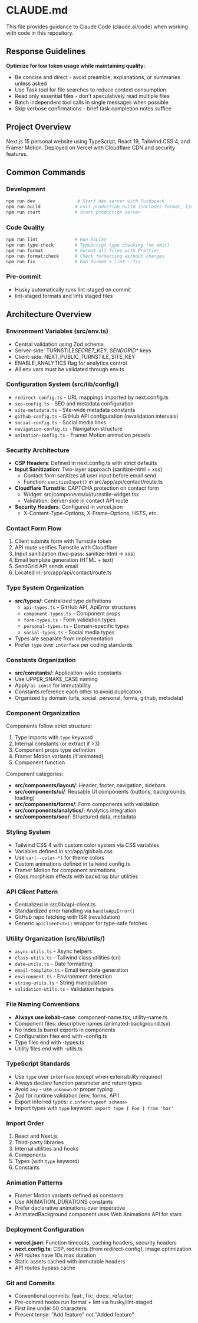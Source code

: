 # CLAUDE.md

This file provides guidance to Claude Code (claude.ai/code) when working with code in this repository.

## Response Guidelines

**Optimize for low token usage while maintaining quality:**

- Be concise and direct - avoid preamble, explanations, or summaries unless asked
- Use Task tool for file searches to reduce context consumption
- Read only essential files - don't speculatively read multiple files
- Batch independent tool calls in single messages when possible
- Skip verbose confirmations - brief task completion notes suffice

## Project Overview

Next.js 15 personal website using TypeScript, React 19, Tailwind CSS 4, and Framer Motion. Deployed on Vercel with Cloudflare CDN and security features.

## Common Commands

### Development

```bash
npm run dev                # Start dev server with Turbopack
npm run build             # Full production build (includes format, lint, type-check)
npm run start             # Start production server
```

### Code Quality

```bash
npm run lint              # Run ESLint
npm run type-check        # TypeScript type checking (no emit)
npm run format            # Format all files with Prettier
npm run format:check      # Check formatting without changes
npm run fix               # Run format + lint --fix
```

### Pre-commit

- Husky automatically runs lint-staged on commit
- lint-staged formats and lints staged files

## Architecture Overview

### Environment Variables (src/env.ts)

- Central validation using Zod schema
- Server-side: TURNSTILE*SECRET_KEY, SENDGRID*\* keys
- Client-side: NEXT_PUBLIC_TURNSTILE_SITE_KEY
- ENABLE_ANALYTICS flag for analytics control
- All env vars must be validated through env.ts

### Configuration System (src/lib/config/)

- `redirect-config.ts` - URL mappings imported by next.config.ts
- `seo-config.ts` - SEO and metadata configuration
- `site-metadata.ts` - Site-wide metadata constants
- `github-config.ts` - GitHub API configuration (revalidation intervals)
- `social-config.ts` - Social media links
- `navigation-config.ts` - Navigation structure
- `animation-config.ts` - Framer Motion animation presets

### Security Architecture

- **CSP Headers**: Defined in next.config.ts with strict defaults
- **Input Sanitization**: Two-layer approach (sanitize-html + xss)
  - Contact form sanitizes all user input before email send
  - Function: `sanitizeInput()` in src/app/api/contact/route.ts
- **Cloudflare Turnstile**: CAPTCHA protection on contact form
  - Widget: src/components/ui/turnstile-widget.tsx
  - Validation: Server-side in contact API route
- **Security Headers**: Configured in vercel.json
  - X-Content-Type-Options, X-Frame-Options, HSTS, etc.

### Contact Form Flow

1. Client submits form with Turnstile token
2. API route verifies Turnstile with Cloudflare
3. Input sanitization (two-pass: sanitize-html → xss)
4. Email template generation (HTML + text)
5. SendGrid API sends email
6. Located in: src/app/api/contact/route.ts

### Type System Organization

- **src/types/**: Centralized type definitions
  - `api-types.ts` - GitHub API, ApiError structures
  - `component-types.ts` - Component props
  - `form-types.ts` - Form validation types
  - `personal-types.ts` - Domain-specific types
  - `social-types.ts` - Social media types
- Types are separate from implementation
- Prefer `type` over `interface` per coding standards

### Constants Organization

- **src/constants/**: Application-wide constants
- Use UPPER_SNAKE_CASE naming
- Apply `as const` for immutability
- Constants reference each other to avoid duplication
- Organized by domain (urls, social, personal, forms, github, metadata)

### Component Organization

Components follow strict structure:

1. Type imports with `type` keyword
2. Internal constants (or extract if >3)
3. Component props type definition
4. Framer Motion variants (if animated)
5. Component function

Component categories:

- **src/components/layout/**: Header, footer, navigation, sidebars
- **src/components/ui/**: Reusable UI components (buttons, backgrounds, loading)
- **src/components/forms/**: Form components with validation
- **src/components/analytics/**: Analytics integration
- **src/components/seo/**: Structured data, metadata

### Styling System

- Tailwind CSS 4 with custom color system via CSS variables
- Variables defined in src/app/globals.css
- Use `var(--color-*)` for theme colors
- Custom animations defined in tailwind.config.ts
- Framer Motion for component animations
- Glass morphism effects with backdrop blur utilities

### API Client Pattern

- Centralized in src/lib/api-client.ts
- Standardized error handling via `handleApiError()`
- GitHub repo fetching with ISR (revalidation)
- Generic `apiClient<T>()` wrapper for type-safe fetches

### Utility Organization (src/lib/utils/)

- `async-utils.ts` - Async helpers
- `class-utils.ts` - Tailwind class utilities (cn)
- `date-utils.ts` - Date formatting
- `email-template.ts` - Email template generation
- `environment.ts` - Environment detection
- `string-utils.ts` - String manipulation
- `validation-utils.ts` - Validation helpers

### File Naming Conventions

- **Always use kebab-case**: component-name.tsx, utility-name.ts
- Component files: descriptive names (animated-background.tsx)
- No index.ts barrel exports in components
- Configuration files end with -config.ts
- Type files end with -types.ts
- Utility files end with -utils.ts

### TypeScript Standards

- Use `type` over `interface` (except when extensibility required)
- Always declare function parameter and return types
- Avoid `any` - use `unknown` or proper typing
- Zod for runtime validation (env, forms, API)
- Export inferred types: `z.infer<typeof schema>`
- Import types with `type` keyword: `import type { Foo } from 'bar'`

### Import Order

1. React and Next.js
2. Third-party libraries
3. Internal utilities and hooks
4. Components
5. Types (with `type` keyword)
6. Constants

### Animation Patterns

- Framer Motion variants defined as constants
- Use ANIMATION_DURATIONS constants
- Prefer declarative animations over imperative
- AnimatedBackground component uses Web Animations API for stars

### Deployment Configuration

- **vercel.json**: Function timeouts, caching headers, security headers
- **next.config.ts**: CSP, redirects (from redirect-config), image optimization
- API routes have 10s max duration
- Static assets cached with immutable headers
- API routes bypass cache

### Git and Commits

- Conventional commits: feat:, fix:, docs:, refactor:
- Pre-commit hooks run format + lint via husky/lint-staged
- First line under 50 characters
- Present tense: "Add feature" not "Added feature"
